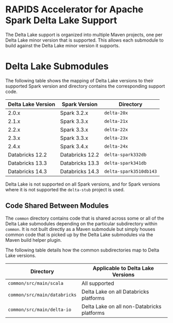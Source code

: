 # RAPIDS Accelerator for Apache Spark Delta Lake Support

The Delta Lake support is organized into multiple Maven projects, one per Delta Lake minor
version that is supported. This allows each submodule to build against the Delta Lake minor
version it supports.

# Delta Lake Submodules

The following table shows the mapping of Delta Lake versions to their supported Spark version
and directory contains the corresponding support code.

| Delta Lake Version | Spark Version   | Directory              |
|--------------------|-----------------|------------------------|
| 2.0.x              | Spark 3.2.x     | `delta-20x`            |
| 2.1.x              | Spark 3.3.x     | `delta-21x`            |
| 2.2.x              | Spark 3.3.x     | `delta-22x`            |
| 2.3.x              | Spark 3.3.x     | `delta-23x`            |
| 2.4.x              | Spark 3.4.x     | `delta-24x`            |
| Databricks 12.2    | Databricks 12.2 | `delta-spark332db`     |
| Databricks 13.3    | Databricks 13.3 | `delta-spark341db`     |
| Databricks 14.3    | Databricks 14.3 | `delta-spark3510db143` |

Delta Lake is not supported on all Spark versions, and for Spark versions where it is not
supported the `delta-stub` project is used.

## Code Shared Between Modules

The `common` directory contains code that is shared across some or all of the Delta Lake
submodules depending on the particular subdirectory within `common`. It is not built directly
as a Maven submodule but simply houses common code that is picked up by the Delta Lake
submodules via the Maven build helper plugin.

The following table details how the common subdirectories map to Delta Lake versions.

| Directory                    | Applicable to Delta Lake Versions          |
|------------------------------|--------------------------------------------|
| `common/src/main/scala`      | All supported                              |
| `common/src/main/databricks` | Delta Lake on all Databricks platforms     |
| `common/src/main/delta-io`   | Delta Lake on all non-Databricks platforms |
